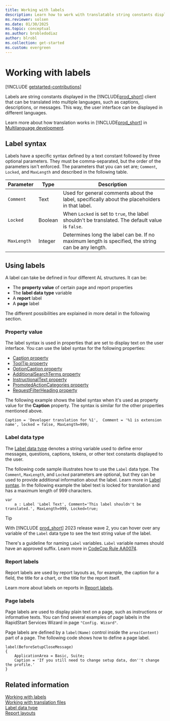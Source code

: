 ```yaml
---
title: Working with labels
description: Learn how to work with translatable string constants displayed in the Business Central client.
ms.reviewer: solsen
ms.date: 01/30/2025
ms.topic: conceptual
ms.author: brobledodiaz
author: blrobl
ms.collection: get-started
ms.custom: evergreen
---
```


# Working with labels

[!INCLUDE [getstarted-contributions](includes/getstarted-contributions.md)]

Labels are string constants displayed in the [!INCLUDE[prod_short](includes/prod_short.md)] client that can be translated into multiple languages, such as captions, descriptions, or messages. This way, the user interface can be displayed in different languages.

Learn more about how translation works in [!INCLUDE[prod_short](includes/prod_short.md)] in [Multilanguage development](devenv-work-with-translation-files.md).

## Label syntax

Labels have a specific syntax defined by a text constant followed by three optional parameters. They must be comma-separated, but the order of the parameters isn't enforced. The parameters that you can set are; `Comment`, `Locked`, and `MaxLength` and described in the following table.

| Parameter   | Type  | Description|
|-------------|-------|--------------|
|`Comment`  |Text   | Used for general comments about the label, specifically about the placeholders in that label.|
|`Locked`   |Boolean| When `Locked` is set to `true`, the label shouldn't be translated. The default value is `false`.|
|`MaxLength`|Integer| Determines long the label can be. If no maximum length is specified, the string can be any length.|

## Using labels

A label can take be defined in four different AL structures. It can be:

- The **property value** of certain page and report properties
- The **label data type** variable
- A **report** label
- A **page** label

The different possibilities are explained in more detail in the following section.

### Property value

The label syntax is used in properties that are set to display text on the user interface. You can use the label syntax for the following properties:

- [Caption property](properties/devenv-caption-property.md)  
- [ToolTip property](properties/devenv-tooltip-property.md)  
- [OptionCaption property](properties/devenv-optioncaption-property.md)  
- [AdditionalSearchTerms property](properties/devenv-additionalsearchterms-property.md)  
- [InstructionalText property](properties/devenv-instructionaltext-property.md)  
- [PromotedActionCategories property](properties/devenv-promotedactioncategories-property.md)  
- [RequestFilterHeading property](properties/devenv-requestfilterheading-property.md)  


The following example shows the label syntax when it's used as property value for the **Caption** property. The syntax is similar for the other properties mentioned above.

```AL
Caption = 'Developer translation for %1',  Comment = '%1 is extension name', locked = false, MaxLength=999;
```

### Label data type

The [Label data type](methods-auto/label/label-data-type.md) denotes a string variable used to define error messages, questions, captions, tokens, or other text constants displayed to the user.

The following code sample illustrates how to use the `Label` data type. The `Comment`, `MaxLength`, and `Locked` parameters are optional, but they can be used to provide additional information about the label. Learn more in [Label syntax](#label-syntax). In the following example the label text is locked for translation and has a maximum length of 999 characters.

```AL
var
    a : Label 'Label Text', Comment='This label shouldn't be translated.', MaxLength=999, Locked=true;
```

> [!TIP]  
> With [!INCLUDE [prod_short](includes/prod_short.md)] 2023 release wave 2, you can hover over any variable of the `Label` data type to see the text string value of the label.

There's a guideline for naming `Label` variables. `Label` variable names should have an approved suffix. Learn more in [CodeCop Rule AA0074](analyzers/codecop-aa0074.md).

### Report labels

Report labels are used by report layouts as, for example, the caption for a field, the title for a chart, or the title for the report itself. 

Learn more about labels on reports in [Report labels](./devenv-report-object.md#report-labels).

### Page labels

Page labels are used to display plain text on a page, such as instructions or informative texts. You can find several examples of page labels in the RapidStart Services Wizard in page `"Config. Wizard"`.

Page labels are defined by a `label(Name)` control inside the `area(Content)` part of a page. The following code shows how to define a page label.

```AL
label(BeforeSetupCloseMessage)
{
    ApplicationArea = Basic, Suite;
    Caption = 'If you still need to change setup data, don''t change the profile.'
}
```

## Related information

[Working with labels](devenv-using-labels.md)    
[Working with translation files](devenv-work-with-translation-files.md)  
[Label data type](methods-auto/label/label-data-type.md)   
[Report layouts](devenv-report-design-overview.md#report-layouts)

